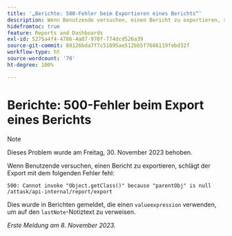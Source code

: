 ```yaml
---
title: '„Berichte: 500-Fehler beim Exportieren eines Berichts“'
description: Wenn Benutzende versuchen, einen Bericht zu exportieren, schlägt der Export mit einem 500-Fehler fehl.
hidefromtoc: true
feature: Reports and Dashboards
exl-id: 5275a4f4-4786-4a87-970f-774dcd526a39
source-git-commit: 88126bda7f7c51895ae512bb5f7686119febd32f
workflow-type: ht
source-wordcount: '70'
ht-degree: 100%

---
```


# Berichte: 500-Fehler beim Export eines Berichts

>[!NOTE]
>
>Dieses Problem wurde am Freitag, 30. November 2023 behoben.

Wenn Benutzende versuchen, einen Bericht zu exportieren, schlägt der Export mit dem folgenden Fehler fehl:

```
500: Cannot invoke "Object.getClass()" because "parentObj" is null /attask/api-internal/report/export
```

Dies wurde in Berichten gemeldet, die einen `valueexpression` verwenden, um auf den `lastNote`-Notiztext zu verweisen.

_Erste Meldung am 8. November 2023._
